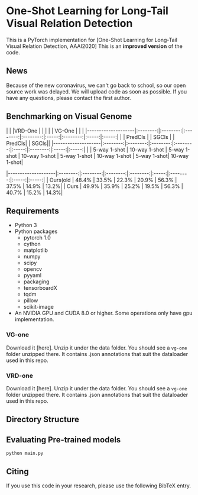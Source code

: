 # One-Shot Learning for Long-Tail Visual Relation Detection

This is a PyTorch implementation for [One-Shot Learning for Long-Tail Visual Relation Detection, AAAI2020] This is an **improved version** of the code.

## News
Because of the new coronavirus, we can't go back to school, so our open source work was delayed. We will upload code as soon as possible. If you have any questions, please contact the first author.

## Benchmarking on Visual Genome

|                    |         |VRD-One | |                    | |                    | VG-One |     |               |
|--------------------|:--------:|:--------:|:--------:|:--------:|:-----:|:--------:|:-----:|:-----:|
|                    | PredCls |  | SGCls | | PredCls| | SGCls||
|--------------------|:--------:|:--------:|:--------:|:--------:|:-----:|:--------:|:-----:|:-----:|
|                    | 5-way 1-shot | 10-way 1-shot | 5-way 1-shot | 10-way 1-shot | 5-way 1-shot | 10-way 1-shot | 5-way 1-shot| 10-way 1-shot|

|--------------------|:--------:|:--------:|:--------:|:--------:|:-----:|:--------:|:-----:|:-----:|
| Ours(old    | 48.4%        | 33.5%        | 22.3%       | 20.9%        | 56.3%    | 37.5%       | 14.9%     | 13.2%|
| Ours        | 49.9%        | 35.9%        | 25.2%        | 19.5%       | 56.3%    | 40.7%       | 15.2%     | 14.3%|
## Requirements
* Python 3
* Python packages
  * pytorch 1.0
  * cython
  * matplotlib
  * numpy
  * scipy
  * opencv
  * pyyaml
  * packaging
  * tensorboardX
  * tqdm
  * pillow
  * scikit-image
* An NVIDIA GPU and CUDA 8.0 or higher. Some operations only have gpu implementation.


### VG-one
Download it [here]. Unzip it under the data folder. You should see a `vg-one` folder unzipped there. It contains .json annotations that suit the dataloader used in this repo.

### VRD-one
Download it [here]. Unzip it under the data folder. You should see a `vg-one` folder unzipped there. It contains .json annotations that suit the dataloader used in this repo.


## Directory Structure


## Evaluating Pre-trained models
```
python main.py

```
## Citing
If you use this code in your research, please use the following BibTeX entry.
